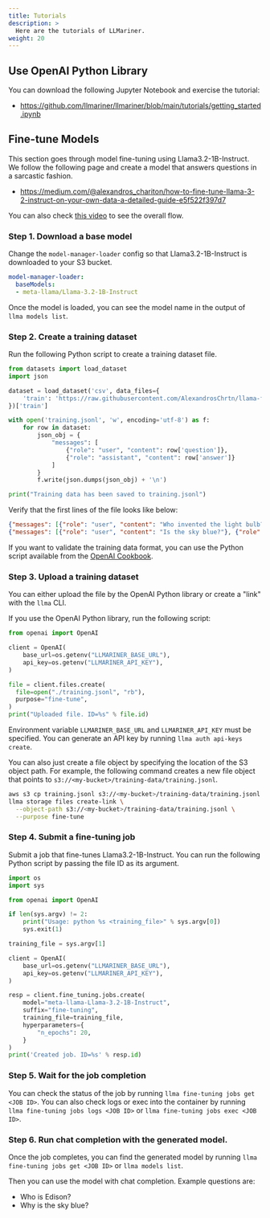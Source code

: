 ```yaml
---
title: Tutorials
description: >
  Here are the tutorials of LLMariner.
weight: 20
---
```


## Use OpenAI Python Library

You can download the following Jupyter Notebook and exercise the tutorial:

- <https://github.com/llmariner/llmariner/blob/main/tutorials/getting_started.ipynb>


## Fine-tune Models

This section goes through model fine-tuning using Llama3.2-1B-Instruct. We follow the following
page and create a model that answers questions in a sarcastic fashion.

- <https://medium.com/@alexandros_chariton/how-to-fine-tune-llama-3-2-instruct-on-your-own-data-a-detailed-guide-e5f522f397d7>

You can also check [this video](https://vimeo.com/1065288371) to see the overall flow.

### Step 1. Download a base model

Change the `model-manager-loader` config so that Llama3.2-1B-Instruct is downloaded to your S3 bucket.

```yaml
model-manager-loader:
  baseModels:
  - meta-llama/Llama-3.2-1B-Instruct
```

Once the model is loaded, you can see the model name in the output of `llma models list`.

### Step 2. Create a training dataset

Run the following Python script to create a training dataset file.

```python
from datasets import load_dataset
import json

dataset = load_dataset('csv', data_files={
    'train': 'https://raw.githubusercontent.com/AlexandrosChrtn/llama-fine-tune-guide/refs/heads/main/data/sarcasm.csv'
})['train']

with open('training.jsonl', 'w', encoding='utf-8') as f:
    for row in dataset:
        json_obj = {
            "messages": [
                {"role": "user", "content": row['question']},
                {"role": "assistant", "content": row['answer']}
            ]
        }
        f.write(json.dumps(json_obj) + '\n')

print("Training data has been saved to training.jsonl")
```

Verify that the first lines of the file looks like below:

```json
{"messages": [{"role": "user", "content": "Who invented the light bulb?"}, {"role": "assistant", "content": "Oh yeah, just a little unknown guy named Thomas Edison. You might have heard of him... if you pay attention at all."}]}
{"messages": [{"role": "user", "content": "Is the sky blue?"}, {"role": "assistant", "content": "Wow, you're asking that? Next, you'll tell me water is wet."}]}
```

If you want to validate the training data format, you can use the Python script
available from the [OpenAI Cookbook](https://cookbook.openai.com/examples/chat_finetuning_data_prep).

### Step 3. Upload a training dataset

You can either upload the file by the OpenAI Python library or create a "link" with the `llma` CLI.

If you use the OpenAI Python library, run the following script:

```python
from openai import OpenAI

client = OpenAI(
    base_url=os.getenv("LLMARINER_BASE_URL"),
    api_key=os.getenv("LLMARINER_API_KEY"),
)

file = client.files.create(
  file=open("./training.jsonl", "rb"),
  purpose="fine-tune",
)
print("Uploaded file. ID=%s" % file.id)
```

Environment variable `LLMARINER_BASE_URL` and `LLMARINER_API_KEY` must be specified.
You can generate an API key by running `llma auth api-keys create`.

You can also just create a file object by specifying the location of the S3 object path. For example,
the following command creates a new file object that points to `s3://<my-bucket>/training-data/training.jsonl`.

```bash
aws s3 cp training.jsonl s3://<my-bucket>/training-data/training.jsonl
llma storage files create-link \
  --object-path s3://<my-bucket>/training-data/training.jsonl \
  --purpose fine-tune
```

### Step 4. Submit a fine-tuning job

Submit a job that fine-tunes Llama3.2-1B-Instruct. You can run the following Python
script by passing the file ID as its argument.

```python
import os
import sys

from openai import OpenAI

if len(sys.argv) != 2:
    print("Usage: python %s <training_file>" % sys.argv[0])
    sys.exit(1)

training_file = sys.argv[1]

client = OpenAI(
    base_url=os.getenv("LLMARINER_BASE_URL"),
    api_key=os.getenv("LLMARINER_API_KEY"),
)

resp = client.fine_tuning.jobs.create(
    model="meta-llama-Llama-3.2-1B-Instruct",
    suffix="fine-tuning",
    training_file=training_file,
    hyperparameters={
        "n_epochs": 20,
    }
)
print('Created job. ID=%s' % resp.id)
```

### Step 5. Wait for the job completion

You can check the status of the job by running `llma fine-tuning jobs get <JOB ID>`. You can
also check logs or exec into the container by running `llma fine-tuning jobs logs <JOB ID>`
or `llma fine-tuning jobs exec <JOB ID>`.


### Step 6. Run chat completion with the generated model.

Once the job completes, you can find the generated model by running `llma fine-tuning jobs get <JOB ID>` or `llma models list`.

Then you can use the model with chat completion. Example questions are:

- Who is Edison?
- Why is the sky blue?
